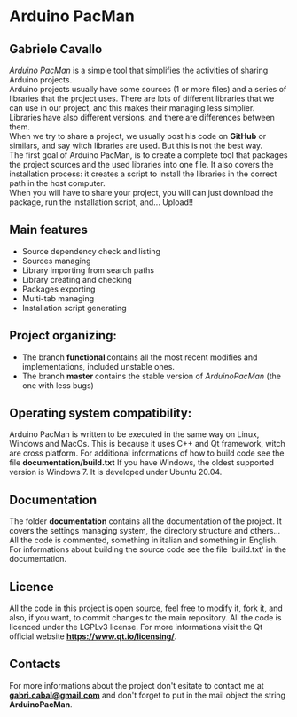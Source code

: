 # Arduino PacMan
## Gabriele Cavallo

*Arduino PacMan* is a simple tool that simplifies the activities of sharing Arduino projects. <br>
Arduino projects usually have some sources (1 or more files) and a series of libraries that the project uses. There are lots of different libraries that we can use in our project, and this makes their managing less simplier. <br>
Libraries have also different versions, and there are differences between them. <br>
When we try to share a project, we usually post his code on <b>GitHub</b> or similars, and say witch libraries are used.
But this is not the best way. <br>
The first goal of Arduino PacMan, is to create a complete tool that packages the project sources and the used libraries into one file. It also covers the installation process: it creates a script to install the libraries in the correct path in the host computer. <br>
When you will have to share your project, you will can just download the package, run the installation script, and... Upload!!

## Main features
  * Source dependency check and listing
  * Sources managing
  * Library importing from search paths
  * Library creating and checking
  * Packages exporting
  * Multi-tab managing
  * Installation script generating

## Project organizing:
  * The branch <b> functional </b> contains all the most recent modifies and implementations, included unstable ones.
  * The branch <b> master </b> contains the stable version of <i>ArduinoPacMan</i> (the one with less bugs)

## Operating system compatibility:
  Arduino PacMan is written to be executed in the same way on Linux, Windows and MacOs. This is because it uses C++ and Qt framework, witch are cross platform. For additional informations of how to build code see the file <b>documentation/build.txt</b>
  If you have Windows, the oldest supported version is Windows 7. It is developed under Ubuntu 20.04.

## Documentation
The folder <b>documentation</b> contains all the documentation of the project. It covers the settings managing system, the directory structure and others...
All the code is commented, something in italian and something in English. For informations about building the source code see the file 'build.txt' in the documentation.

## Licence
  All the code in this project is open source, feel free to modify it, fork it, and also, if you want, to commit changes to the main repository. All the code is licenced under the LGPLv3 license.
  For more informations visit the Qt official website <b>https://www.qt.io/licensing/</b>.
## Contacts
  For more informations about the project don't esitate to contact me at <b>gabri.cabal@gmail.com</b> and don't forget to put in the mail object the string <b>ArduinoPacMan</b>.
